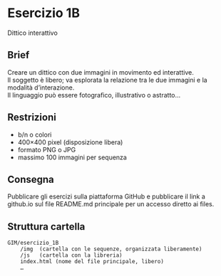# Esercizio 1B
Dittico interattivo

## Brief
Creare un dittico con due immagini in movimento ed interattive.  
Il soggetto è libero; va esplorata la relazione tra le due immagini e la modalità d’interazione.  
Il linguaggio può essere fotografico, illustrativo o astratto…   

## Restrizioni
- b/n o colori
- 400×400 pixel (disposizione libera)
- formato PNG o JPG
- massimo 100 immagini per sequenza 

## Consegna
Pubblicare gli esercizi sulla piattaforma GitHub e pubblicare il link a github.io sul file README.md principale per un accesso diretto ai files. 

## Struttura cartella
```
GIM/esercizio_1B
	/img  (cartella con le sequenze, organizzata liberamente)
	/js   (cartella con la libreria)
	index.html (nome del file principale, libero)
	…	
```
